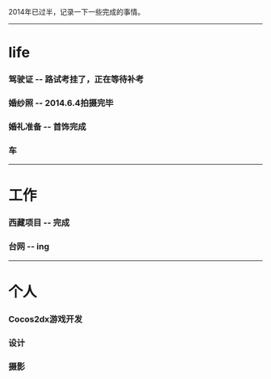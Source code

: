 2014年已过半，记录一下一些完成的事情。

---

# life 

### 驾驶证 -- 路试考挂了，正在等待补考

### 婚纱照 -- 2014.6.4拍摄完毕

### 婚礼准备 -- 首饰完成

### 车

---

# 工作

### 西藏项目 -- 完成

### 台网 -- ing

---

# 个人

### Cocos2dx游戏开发

### 设计

### 摄影



